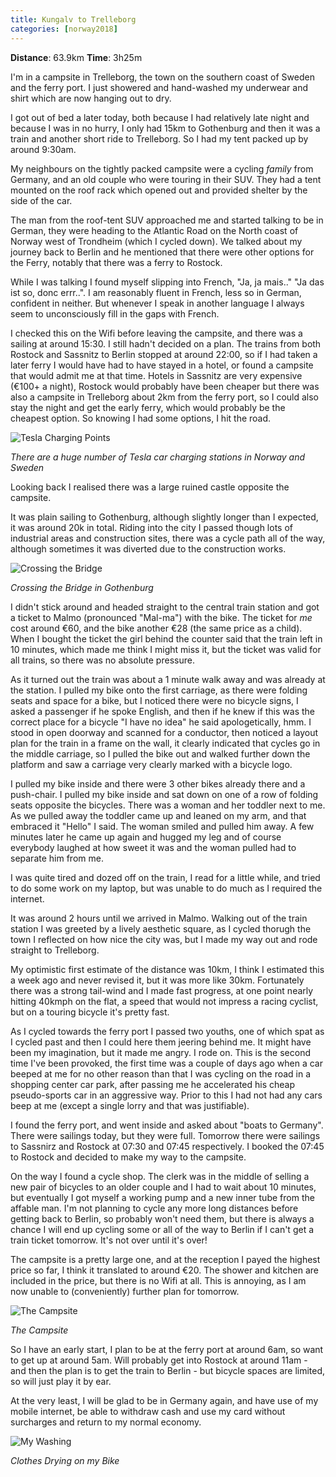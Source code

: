 ```yaml
---
title: Kungalv to Trelleborg
categories: [norway2018]
---
```


**Distance**: 63.9km
**Time**: 3h25m

I'm in a campsite in Trelleborg, the town on the southern coast of Sweden and
the ferry port. I just showered and hand-washed my underwear and shirt which
are now hanging out to dry.

I got out of bed a later today, both because I had relatively late night and
because I was in no hurry, I only had 15km to Gothenburg and then it was a
train and another short ride to Trelleborg. So I had my tent packed up by
around 9:30am.

My neighbours on the tightly packed campsite were a cycling _family_ from
Germany, and an old couple who were touring in their SUV. They had a tent
mounted on the roof rack which opened out and provided shelter by the side of
the car.

The man from the roof-tent SUV approached me and started talking to be in
German, they were heading to the Atlantic Road on the North coast of Norway
west of Trondheim (which I cycled down). We talked about my journey back to
Berlin and he mentioned that there were other options for the Ferry, notably
that there was a ferry to Rostock.

While I was talking I found myself slipping into French, "Ja, ja mais.." "Ja
das ist so, donc errr..". I am reasonably fluent in French, less so in German,
confident in neither. But whenever I speak in another language I always seem
to unconsciously fill in the gaps with French.

I checked this on the Wifi before leaving the campsite, and there was a
sailing at around 15:30. I still hadn't decided on a plan. The trains from
both Rostock and Sassnitz to Berlin stopped at around 22:00, so if I had taken
a later ferry I would have had to have stayed in a hotel, or found a campsite
that would admit me at that time. Hotels in Sassnitz are very expensive (€100+
a night), Rostock would probably have been cheaper but there was also a
campsite in Trelleborg about 2km from the ferry port, so I could also stay the
night and get the early ferry, which would probably be the cheapest option. So
knowing I had some options, I hit the road.

![Tesla Charging Points](/images/norway/2018-07-19/IMG_20180719_091648.jpg)

*There are a huge number of Tesla car charging stations in Norway and Sweden*

Looking back I realised there was a large ruined castle opposite the campsite.

It was plain sailing to Gothenburg, although slightly longer than I expected,
it was around 20k in total. Riding into the city I passed though lots of
industrial areas and construction sites, there was a cycle path all of the
way, although sometimes it was diverted due to the construction works.

![Crossing the Bridge](/images/norway/2018-07-19/IMG_20180719_101329.jpg)

*Crossing the Bridge in Gothenburg*

I didn't stick around and headed straight to the central train station and got
a ticket to Malmo (pronounced "Mal-ma") with the bike. The ticket for _me_ cost
around €60, and the bike another €28 (the same price as a child). When I
bought the ticket the girl behind the counter said that the train left in 10
minutes, which made me think I might miss it, but the ticket was valid for all
trains, so there was no absolute pressure.

As it turned out the train was about a 1 minute walk away and was already at
the station. I pulled my bike onto the first carriage, as there were folding
seats and space for a bike, but I noticed there were no bicycle signs, I asked
a passenger if he spoke English, and then if he knew if this was the correct
place for a bicycle "I have no idea" he said apologetically, hmm. I stood in
open doorway and scanned for a conductor, then noticed a layout plan for the
train in a frame on the wall, it clearly indicated that cycles go in the
middle carriage, so I pulled the bike out and walked further down the platform
and saw a carriage very clearly marked with a bicycle logo.

I pulled my bike inside and there were 3 other bikes already there and a
push-chair. I pulled my bike inside and sat down on one of a row of folding seats
opposite the bicycles. There was a woman and her toddler next to me. As we
pulled away the toddler came up and leaned on my arm, and that embraced it
"Hello" I said. The woman smiled and pulled him away. A few minutes later he
came up again and hugged my leg and of course everybody laughed at how sweet
it was and the woman pulled had to separate him from me.

I was quite tired and dozed off on the train, I read for a little while, and
tried to do some work on my laptop, but was unable to do much as I required
the internet.

It was around 2 hours until we arrived in Malmo. Walking out of the train
station I was greeted by a lively aesthetic square, as I cycled thorugh the
town I reflected on how nice the city was, but I made my way out and rode
straight to Trelleborg.

My optimistic first estimate of the distance was 10km, I think I estimated
this a week ago and never revised it, but it was more like 30km. Fortunately
there was a strong tail-wind and I made fast progress, at one point nearly
hitting 40kmph on the flat, a speed that would not impress a racing cyclist,
but on a touring bicycle it's pretty fast.

As I cycled towards the ferry port I passed two youths, one of which spat as I
cycled past and then I could here them jeering behind me. It might have been
my imagination, but it made me angry. I rode on. This is the second time I've
been provoked, the first time was a couple of days ago when a car beeped at me
for no other reason than that I was cycling on the road in a shopping center
car park, after passing me he accelerated his cheap pseudo-sports car in an
aggressive way. Prior to this I had not had any cars beep at me (except a
single lorry and that was justifiable).

I found the ferry port, and went inside and asked about "boats to Germany".
There were sailings today, but they were full. Tomorrow there were sailings to
Sassnirz and Rostock at 07:30 and 07:45 respectively. I booked the 07:45 to
Rostock and decided to make my way to the campsite.

On the way I found a cycle shop. The clerk was in the middle of selling a new
pair of bicycles to an older couple and I had to wait about 10 minutes, but
eventually I got myself a working pump and a new inner tube from the affable
man. I'm not planning to cycle any more long distances before getting back to
Berlin, so probably won't need them, but there is always a chance I will end
up cycling some or all of the way to Berlin if I can't get a train ticket
tomorrow. It's not over until it's over!

The campsite is a pretty large one, and at the reception I payed the highest
price so far, I think it translated to around €20. The shower and kitchen are
included in the price, but there is no Wifi at all. This is annoying, as I am
now unable to (conveniently) further plan for tomorrow.

![The Campsite](/images/norway/2018-07-19/IMG_20180719_181844.jpg)

*The Campsite*

So I have an early start, I plan to be at the ferry port at around 6am, so
want to get up at around 5am. Will probably get into Rostock at around 11am -
and then the plan is to get the train to Berlin - but bicycle spaces are
limited, so will just play it by ear.

At the very least, I will be glad to be in Germany again, and have use of my
mobile internet, be able to withdraw cash and use my card without surcharges
and return to my normal economy.

![My Washing](/images/norway/2018-07-19/IMG_20180719_181855.jpg)

*Clothes Drying on my Bike*
